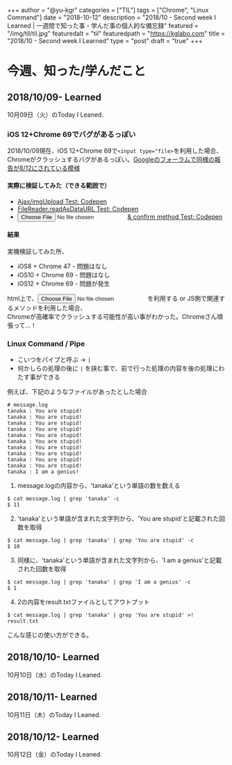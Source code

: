 +++
author = "@yu-kgr"
categories = ["TIL"]
tags = ["Chrome", "Linux Command"]
date = "2018-10-12"
description = "2018/10 - Second week I Learned | 一週間で知った事・学んだ事の個人的な備忘録"
featured = "/img/til/til.jpg"
featuredalt = "til"
featuredpath = "https://kglabo.com"
title = "2018/10 - Second week I Learned"
type = "post"
draft = "true"
+++

# 今週、知った/学んだこと

## 2018/10/09- Learned

10月09日（火）のToday I Leaned.

### iOS 12+Chrome 69でバグがあるっぽい

2018/10/09現在、iOS 12+Chrome 69で`<input type="file>`を利用した場合、  
Chromeがクラッシュするバグがあるっぽい。[Googleのフォーラムで同様の報告が8/12にされている模様](https://productforums.google.com/forum/#!topic/chrome/DAyZf0GM6Yg)

#### 実際に検証してみた（できる範囲で）

- [Ajax/imgUpload Test: Codepen](https://codepen.io/yu-kgr-the-sans/pen/GYrvWg)
- [FileReader.readAsDataURL Test: Codepen](https://codepen.io/yu-kgr-the-sans/pen/NOdwWJ)
- [<input type="file">& confirm method Test: Codepen](https://codepen.io/yu-kgr-the-sans/pen/pxRpyP)

#### 結果

実機検証してみた所、

- iOS8 + Chrome 47 - 問題はなし
- iOS10 + Chrome 69 - 問題はなし
- iOS12 + Chrome 69 - 問題が発生

html上で、<input type="file">を利用する or JS側で関連するメソッドを利用した場合、  
Chromeが高確率でクラッシュする可能性が高い事がわかった。Chromeさん頑張って…！

### Linux Command / Pipe

- こいつをパイプと呼ぶ → `|`
- 何かしらの処理の後に `|` を挟む事で、前で行った処理の内容を後の処理にわたす事ができる

例えば、下記のようなファイルがあったとした場合

```
# message.log
tanaka : You are stupid!
tanaka : You are stupid!
tanaka : You are stupid!
tanaka : You are stupid!
tanaka : You are stupid!
tanaka : You are stupid!
tanaka : You are stupid!
tanaka : You are stupid!
tanaka : You are stupid!
tanaka : You are stupid!
tanaka : I am a genius!
```

1. message.logの内容から、'tanaka'という単語の数を数える

```
$ cat message.log | grep 'tanaka' -c
$ 11
```

2. 'tanaka'という単語が含まれた文字列から、'You are stupid'と記載された回数を取得

```
$ cat message.log | grep 'tanaka' | grep 'You are stupid' -c
$ 10
```

3. 同様に、'tanaka'という単語が含まれた文字列から、'I am a genius'と記載された回数を取得

```
$ cat message.log | grep 'tanaka' | grep 'I am a genius' -c
$ 1
```

4. 2の内容をresult.txtファイルとしてアウトプット
```
$ cat message.log | grep 'tanaka' | grep 'You are stupid' >! result.txt
```

こんな感じの使い方ができる。

## 2018/10/10- Learned

10月10日（水）のToday I Leaned.


## 2018/10/11- Learned

10月11日（木）のToday I Leaned.

## 2018/10/12- Learned

10月12日（金）のToday I Leaned.

